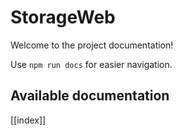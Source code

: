 # StorageWeb

Welcome to the project documentation!

Use `npm run docs` for easier navigation.

## Available documentation

[[index]]
